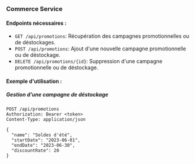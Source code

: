 ### Commerce Service

#### Endpoints nécessaires :
- `GET /api/promotions`: Récupération des campagnes promotionnelles ou de déstockages.
- `POST /api/promotions`: Ajout d'une nouvelle campagne promotionnelle ou de déstockage.
- `DELETE /api/promotions/{id}`: Suppression d'une campagne promotionnelle ou de déstockage.

#### Exemple d'utilisation :

##### Gestion d'une campagne de déstockage

```http
POST /api/promotions
Authorization: Bearer <token>
Content-Type: application/json

{
  "name": "Soldes d'été",
  "startDate": "2023-06-01",
  "endDate": "2023-06-30",
  "discountRate": 20
}
```